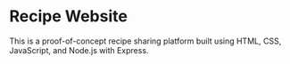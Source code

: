 # Recipe Website
This is a proof-of-concept recipe sharing platform built using HTML, CSS, JavaScript, and Node.js with Express.